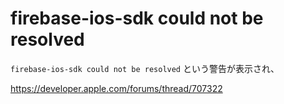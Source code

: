 # firebase-ios-sdk could not be resolved

`firebase-ios-sdk could not be resolved` という警告が表示され、

https://developer.apple.com/forums/thread/707322
